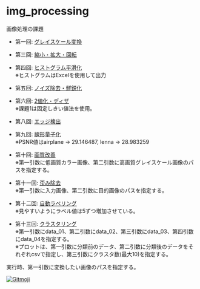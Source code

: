 # img_processing
画像処理の課題

- 第一回: [グレイスケール変換](https://github.com/yutachaan/img_processing/tree/master/grayscale)

- 第三回: [縮小・拡大・回転](https://github.com/yutachaan/img_processing/tree/master/scaling_and_rotation)

- 第四回: [ヒストグラム平滑化](https://github.com/yutachaan/img_processing/tree/master/histogram)  
  ※ヒストグラムはExcelを使用して出力

- 第五回: [ノイズ除去・鮮鋭化](https://github.com/yutachaan/img_processing/tree/master/denoise_and_sharp)

- 第六回: [2値化・ディザ](https://github.com/yutachaan/img_processing/tree/master/binarize_and_dither)  
  ※課題1は固定しきい値法を使用。

- 第八回: [エッジ検出](https://github.com/yutachaan/img_processing/tree/master/edge_detection)

- 第九回: [線形量子化](https://github.com/yutachaan/img_processing/tree/master/linear_quantization)  
  ※PSNR値はairplane → 29.146487, lenna → 28.983259

- 第十回: [画質改善](https://github.com/yutachaan/img_processing/tree/master/quality_improvement)  
  ※第一引数に低画質カラー画像、第二引数に高画質グレイスケール画像のパスを指定する。

- 第十一回: [歪み除去](https://github.com/yutachaan/img_processing/tree/master/affine_transformation)  
  ※第一引数に入力画像、第二引数に目的画像のパスを指定する。

- 第十二回: [自動ラベリング](https://github.com/yutachaan/img_processing/tree/master/auto_labeling)  
  ※見やすいようにラベル値は5ずつ増加させている。

- 第十三回: [クラスタリング](https://github.com/yutachaan/img_processing/tree/master/clustering)  
  ※第一引数にdata_01、第二引数にdata_02、第三引数にdata_03、第四引数にdata_04を指定する。  
  ※プロットは、第一引数に分類前のデータ、第二引数に分類後のデータをそれぞれcsvで指定し、第三引数にクラスタ数(最大10)を指定する。

実行時、第一引数に変換したい画像のパスを指定する。

<a href="https://gitmoji.carloscuesta.me">
  <img src="https://img.shields.io/badge/gitmoji-%20😜%20😍-FFDD67.svg?style=flat-square" alt="Gitmoji">
</a>
